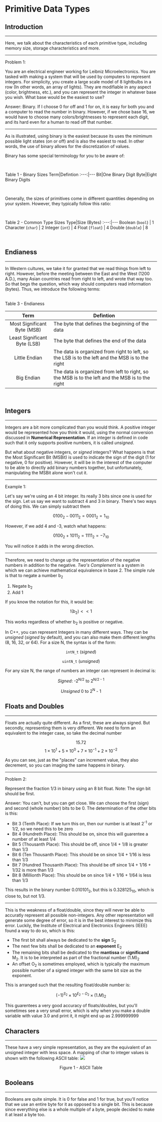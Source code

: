 # Primitive Data Types


## Introduction
___
Here, we talk about the characteristics of each primitive type, including memory size, storage characteristics and more.

----------------
Problem 1:

You are an electrical engineer working for Leibniz Microelectronics. You are tasked with making a system that will be used by computers to represent integers. For simplicity, you create a large scale model of 8 lightbulbs in a row (In other words, an array of lights). They are modifiable in any aspect (color, brightness, etc.), and you can represent the integer in whatever base you wish. What base would be the easiest to use?

Answer: Binary. If I choose 0 for off and 1 for on, it is easy for both you and a computer to read the number in binary. However, if we chose base 16, we would have to choose many colors/brightnesses to represent each digit, and its hard even for a human to read off that number.

----------------

As is illustrated, using binary is the easiest because its uses the mimimum possible light states (on or off) and is also the easiest to read. In other words, the use of binary allows for the discretization of values.

Binary has some special terminology for you to be aware of:

<br/>

Table 1 - Binary Sizes
Term|Defintion
:---:|---
Bit|One Binary Digit
Byte|Eight Binary Digits

<br/>

Generally, the sizes of primitives come in different quantities depending on your system. However, they typically follow this ratio:

<br/>

Table 2 - Common Type Sizes
Type|Size (Bytes)
:---:|---
Boolean (`bool`) | 1
Character (`char`) | 2
Integer (`int`) | 4
Float (`float`) | 4
Double (`double`) | 8

<br/>

## Endianess
___
In Western cultures, we take it for granted that we read things from left to right. However, before the meeting between the East and the West (1200 A.D.), many Asian countries read from right to left, and wrote that way too. So that begs the question, which way should computers read information (bytes). Thus, we introduce the following terms:

<br/>
Table 3 - Endianess

Term|Defintion
:---:|---
Most Significant Byte (MSB) | The byte that defines the beginning of the data
Least Significant Byte (LSB) | The byte that defines the end of the data
Little Endian | The data is organized from right to left, so the LSB is to the left and the MSB is to the right
Big Endian | The data is organized from left to right, so the MSB is to the left and the MSB is to the right

<br/>


## Integers
___
Integers are a bit more complicated than you would think. A positive integer would be represented how you think it would, using the normal conversion discussed in **Numerical Representation**. If an integer is defined in code such that it only supports positive numbers, it is called *unsigned*.

But what about negative integers, or *signed* integers? What happens is that the Most Significant Bit (MSBit) is used to indicate the sign of the digit (1 for negative, 0 for positive). However, it will be in the interest of the computer to be able to directly add binary numbers together, but unfortunately, manipulating the MSBit alone won't cut it. 

----------------
Example 1:

Let's say we're using an 4 bit integer. Its really 3 bits since one is used for the sign. Let us say we want to subtract 4 and 3 in binary. There's two ways of doing this. We can simply subtract them

<div style="text-align: center"> 

$$0100_2-0011_2 = 0001_2 = 1_{10}$$


</div>

However, if we add 4 and -3, watch what happens:

<div style="text-align: center"> 

$$0100_2+1011_2 = 1111_2 = -7_{10}$$


</div>

You will notice it adds in the wrong direction.

----------------

Therefore, we need to change up the representation of the negative numbers in addition to the negative. *Two's Complement* is a system in which we can achieve mathematical equivalence in base 2. The simple rule is that to negate a number b<sub>2</sub>

1. Negate b<sub>2</sub>
2. Add 1

If you know the notation for this, it would be:

<div style="text-align: center"> 

$$!(b_2)<<1$$


</div>

This works regardless of whether b<sub>2</sub> is positive or negative.

In C++, you can represent Integers in many different ways. They can be *unsigned* (*signed* by default), and you can also make them different lengths (8, 16, 32, or 64). For a size N, the syntax is of the form:

<div style="text-align: center"> 

`intN_t` (*signed*)


`uintN_t` (*unsigned*)

</div>

For any size N, the range of numbers an integer can represent in decimal is:

<div style="text-align: center"> 

*Signed*: -2<sup>N/2</sup> to 2<sup>N/2 - 1</sup>

*Unsigned* 0 to 2<sup>N</sup> - 1

</div>

## Floats and Doubles
___
Floats are actually quite different. As a first, these are always signed. But secondly, representing them is very different. We need to form an equivalent to the integer case, so take the decimal number

<div style="text-align: center"> 

15.72
$$1\times10^1+5\times10^0+7\times10^{-1}+2\times10^{-2}$$


</div>

As you can see, just as the "places" can increment value, they also decrement, so you can imaging the same happens in binary.

----------------
Problem 2:

Represent the fraction 1/3 in binary using an 8 bit float. Note: The sign bit should be first.

Answer: You can't, but you can get close. We can choose the first (sign) and second (whole number) bits to be 0. The determination of the other bits is this:
- Bit 3 (Tenth Place): If we turn this on, then our number is at least 2<sup>-1</sup> or 1/2, so we need this to be zero
- Bit 4 (Hundreth Place): This should be on, since this will guarentee a number of at least 1/4
- Bit 5 (Thousanth Place): This should be off, since 1/4 + 1/8 is greater than 1/3
- Bit 6 (Ten Thousanth Place): This should be on since 1/4 + 1/16 is less than 1/3
- Bit 7 (Hundred Thousanth Place): This should be off since 1/4 + 1/16 + 1/32 is more than 1/3
- Bit 8 (Millionth Place): This should be on since 1/4 + 1/16 + 1/64 is less than 1/3

This results in the binary number 0.010101<sub>2</sub>, but this is 0.328125<sub>10</sub>, which is close to, but not 1/3.

----------------

This is the weakness of a float/double, since they will never be able to accuratly represent all possible non-integers. Any other representation will generate some degree of error, so it is in the best interest to minimize this error. Luckily, the Institute of Electrical and Electronics Engineers (IEEE) found a way to do so, which is this:

- The first bit shall always be dedicated to the **sign** S<sub>2</sub>
- The next few bits shall be dedicated to an **exponent** E<sub>2</sub>
- The remaining bits shall be dedicated to the **mantissa** or **significand** M<sub>2</sub>. It is to be interpreted as part of the fractional number (1.M)<sub>2
- An offset O<sub>2</sub> is sometimes employed, which is typically the maximum possible number of a signed integer with the same bit size as the exponent.

This is arranged such that the resulting float/double number is:

<div style="text-align: center"> 

$$(-1)^{S_2}\times10^{E_2 - O_2}\times(1.M)_2$$

</div>

This guarentees a very good accuracy of floats/doubles, but you'll sometimes see a very small error, which is why when you make a double variable with value 3.0 and print it, it might end up as 2.999999999


## Characters
___
These have a very simple representation, as they are the equivalent of an unsigned integer with less space. A mapping of char to integer values is shown with the following ASCII table:
![](Images/ASCII_Table.png)
<div style="text-align: center"> Figure 1 - ASCII Table</div>

## Booleans
___
Booleans are quite simple. It is 0 for false and 1 for true, but you'll notice that we use an entire byte for it as opposed to a single bit. This is because since everything else is a whole multiple of a byte, people decided to make it at least a byte too.